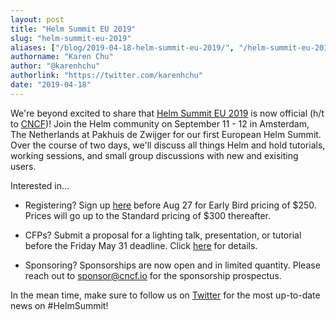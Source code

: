 ```yaml
---
layout: post
title: "Helm Summit EU 2019"
slug: "helm-summit-eu-2019"
aliases: ["/blog/2019-04-18-helm-summit-eu-2019/", "/helm-summit-eu-2019/"]
authorname: "Karen Chu"
author: "@karenhchu"
authorlink: "https://twitter.com/karenhchu"
date: "2019-04-18"
---
```


We're beyond excited to share that [Helm Summit EU 2019](https://events.linuxfoundation.org/events/helm-summit-2019/) is now official (h/t to [CNCF](https://cncf.io/))! Join the Helm community on September 11 - 12 in Amsterdam, The Netherlands at Pakhuis de Zwijger for our first European Helm Summit. Over the course of two days, we'll discuss all things Helm and hold tutorials, working sessions, and small group discussions with new and exisiting users. 

Interested in... 

* Registering? Sign up [here](https://events.linuxfoundation.org/events/helm-summit-2019/register/) before Aug 27 for Early Bird pricing of $250. Prices will go up to the Standard pricing of $300 thereafter. 

* CFPs? Submit a proposal for a lighting talk, presentation, or tutorial before the Friday May 31 deadline. Click [here](https://events.linuxfoundation.org/events/helm-summit-2019/program/call-for-proposals/) for details. 

* Sponsoring? Sponsorships are now open and in limited quantity. Please reach out to sponsor@cncf.io for the sponsorship prospectus. 

In the mean time, make sure to follow us on [Twitter](https://twitter.com/HelmPack) for the most up-to-date news on #HelmSummit! 
